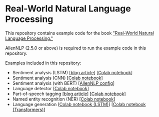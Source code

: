 # Real-World Natural Language Processing

This repository contains example code for the book ["Real-World Natural Language Processing."](https://www.manning.com/books/real-world-natural-language-processing)

AllenNLP (2.5.0 or above) is required to run the example code in this repository.
 
Examples included in this repository:
* Sentiment analysis (LSTM) [[blog article](http://www.realworldnlpbook.com/blog/training-sentiment-analyzer-using-allennlp.html)] [[Colab notebook](https://colab.research.google.com/github/mhagiwara/realworldnlp/blob/master/examples/sentiment/sst_classifier.ipynb)]
* Sentiment analysis (CNN) [[Colab notebook](https://colab.research.google.com/github/mhagiwara/realworldnlp/blob/master/examples/sentiment/sst_cnn_classifier.ipynb)]
* Sentiment analysis (with BERT) [[AllenNLP config](https://github.com/mhagiwara/realworldnlp/blob/master/examples/sentiment/sst_classifier_bert.jsonnet)]
* Language detector [[Colab notebook](https://colab.research.google.com/github/mhagiwara/realworldnlp/blob/master/examples/sentiment/language_detector.ipynb)]
* Part-of-speech tagging [[blog article](http://www.realworldnlpbook.com/blog/how-to-convert-an-allennlp-model-and-deploy-on-caffe2-and-tensorflow.html)] [[Colab notebook](https://colab.research.google.com/github/mhagiwara/realworldnlp/blob/master/examples/pos/pos_tagger.ipynb)]
* Named entity recognition (NER) [[Colab notebook](https://colab.research.google.com/github/mhagiwara/realworldnlp/blob/master/examples/ner/ner.ipynb)]
* Language generation [[Colab notebook (LSTM)](https://colab.research.google.com/github/mhagiwara/realworldnlp/blob/master/examples/generation/lm.ipynb)] [[Colab notebook (Transformers)](https://colab.research.google.com/github/mhagiwara/realworldnlp/blob/master/examples/generation/transformers.ipynb)]
